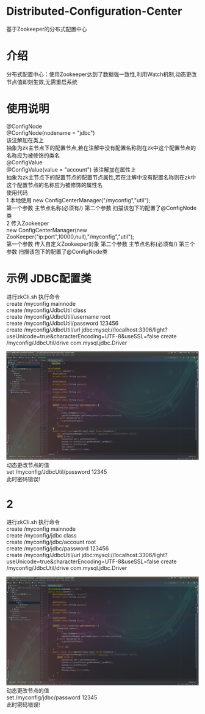 # Distributed-Configuration-Center
基于Zookeeper的分布式配置中心  
# 介绍  
分布式配置中心：使用Zookeeper达到了数据强一致性,利用Watch机制,动态更改节点值即刻生效,无需重启系统
# 使用说明
@ConfigNode  
@ConfigNode(nodename = "jdbc")  
该注解加在类上  
抽象为zk主节点下的配置节点,若在注解中没有配置名称则在zk中这个配置节点的名称应为被修饰的类名  
@ConfigValue  
@ConfigValue(value = "account")
该注解加在属性上  
抽象为zk主节点下的配置节点的配置节点属性,若在注解中没有配置名称则在zk中这个配置节点的名称应为被修饰的属性名   
使用代码  
1 本地使用
new ConfigCenterManager("/myconfig","util");  
第一个参数 主节点名称(必须有/) 第二个参数 扫描该包下的配置了@ConfigNode类    
2 传入Zookeeper  
new ConfigCenterManager(new ZooKeeper("ip:port",10000,null),"/myconfig","util");  
第一个参数 传入自定义Zookeeper对象 第二个参数 主节点名称(必须有/) 第三个参数 扫描该包下的配置了@ConfigNode类    


# 示例 JDBC配置类  
进行zkCli.sh 执行命令  
create /myconfig mainnode  
create /myconfig/JdbcUtil class  
create /myconfig/JdbcUtil/username root  
create /myconfig/JdbcUtil/password 123456  
create /myconfig/JdbcUtil/url jdbc:mysql://localhost:3306/light?useUnicode=true&characterEncoding=UTF-8&useSSL=false
create /myconfig/JdbcUtil/drive com.mysql.jdbc.Driver  

![Image text](https://github.com/2531251963/Distributed-Configuration-Center/blob/master/img/1.png)  
动态更改节点的值  
set /myconfig/JdbcUtil/password 12345  
此时密码错误!

# 2  
进行zkCli.sh 执行命令  
create /myconfig mainnode  
create /myconfig/jdbc class  
create /myconfig/jdbc/account root  
create /myconfig/jdbc/password 123456  
create /myconfig/JdbcUtil/url jdbc:mysql://localhost:3306/light?useUnicode=true&characterEncoding=UTF-8&useSSL=false
create /myconfig/JdbcUtil/drive com.mysql.jdbc.Driver  

![Image text](https://github.com/2531251963/Distributed-Configuration-Center/blob/master/img/2.png)   
动态更改节点的值  
set /myconfig/jdbc/password 12345  
此时密码错误!


